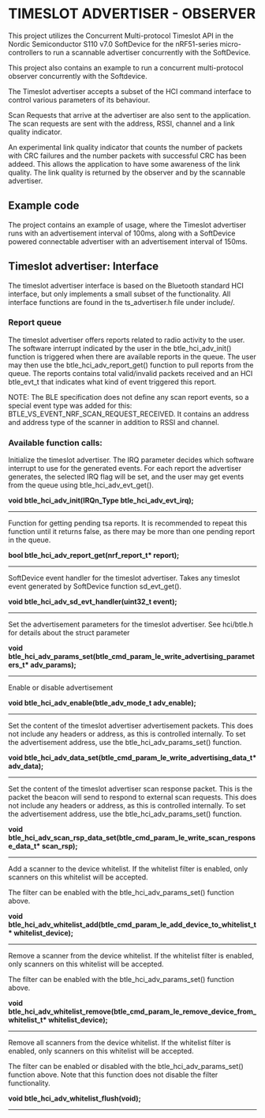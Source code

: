 # TIMESLOT ADVERTISER - OBSERVER

This project utilizes the Concurrent Multi-protocol Timeslot API in the Nordic
Semiconductor S110 v7.0 SoftDevice for the   nRF51-series micro-controllers to run a
scannable advertiser concurrently with the SoftDevice.

This project also contains an example to run a concurrent multi-protocol 
observer concurrently with the Softdevice.

The Timeslot advertiser accepts a subset of the HCI command interface to
control various parameters of its behaviour.

Scan Requests that arrive at the advertiser are also sent to the application.
The scan requests are sent with the address, RSSI, channel and a link quality 
indicator.

An experimental link quality indicator that counts the number of packets with
CRC failures and the number packets with successful CRC has been addeed.
This allows the application to have some awareness of the link quality.
The link quality is returned by the observer and by the scannable advertiser.

## Example code

The project contains an example of usage, where the Timeslot advertiser runs
with an advertisement interval of 100ms, along with a SoftDevice powered
connectable advertiser with an advertisement interval of 150ms. 

## Timeslot advertiser: Interface

The timeslot advertiser interface is based on the Bluetooth standard HCI
interface, but only implements a small subset of the functionality. All
interface functions are found in the ts_advertiser.h file under include/.

### Report queue

The timeslot advertiser offers reports related to radio activity to the user.
The software interrupt indicated by the user in the btle_hci_adv_init()
function is triggered when there are available reports in the queue. The user
may then use the btle_hci_adv_report_get() function to pull reports from the
queue. The reports contains total valid/invalid packets received and an HCI
btle_evt_t that indicates what kind of event triggered this report. 

NOTE: The BLE specification does not define any scan report events, so a special event
type was added for this: BTLE_VS_EVENT_NRF_SCAN_REQUEST_RECEIVED. It contains
an address and address type of the scanner in addition to RSSI and channel.

### Available function calls:

Initialize the timeslot advertiser. The IRQ parameter decides which software
interrupt to use for the generated events. For each report the advertiser
generates, the selected IRQ flag will be set, and the user may get events from
the queue using btle_hci_adv_evt_get().

__void btle_hci_adv_init(IRQn_Type btle_hci_adv_evt_irq);__
***

Function for getting pending tsa reports. It is recommended to repeat this
function until it returns false, as there may be more than one pending report
in the queue.

__bool btle_hci_adv_report_get(nrf_report_t* report);__
***

SoftDevice event handler for the timeslot advertiser. Takes any timeslot event
generated by SoftDevice function sd_evt_get(). 

__void btle_hci_adv_sd_evt_handler(uint32_t event);__
***

Set the advertisement parameters for the timeslot advertiser. See hci/btle.h
for details about the struct parameter

__void btle_hci_adv_params_set(btle_cmd_param_le_write_advertising_parameters_t* adv_params);__
***

Enable or disable advertisement

__void btle_hci_adv_enable(btle_adv_mode_t adv_enable);__
***

Set the content of the timeslot advertiser advertisement packets. This does not
include any headers or address, as this is controlled internally. To set the
advertisement address, use the btle_hci_adv_params_set() function.

__void btle_hci_adv_data_set(btle_cmd_param_le_write_advertising_data_t* adv_data);__
***

Set the content of the timeslot advertiser scan response packet. This is the
packet the beacon will send to respond to external scan requests.  This does
not include any headers or address, as this is controlled internally.  To set
the advertisement address, use the btle_hci_adv_params_set() function.

__void btle_hci_adv_scan_rsp_data_set(btle_cmd_param_le_write_scan_response_data_t* scan_rsp);__
***

Add a scanner to the device whitelist. If the whitelist filter is enabled, only
scanners on this whitelist will be accepted. 

The filter can be enabled with the btle_hci_adv_params_set() function above.

__void btle_hci_adv_whitelist_add(btle_cmd_param_le_add_device_to_whitelist_t* whitelist_device);__
***

Remove a scanner from the device whitelist. If the whitelist filter is enabled,
only scanners on this whitelist will be accepted. 

The filter can be enabled with the btle_hci_adv_params_set() function above.

__void btle_hci_adv_whitelist_remove(btle_cmd_param_le_remove_device_from_whitelist_t* whitelist_device);__
***

Remove all scanners from the device whitelist. If the whitelist filter is
enabled, only scanners on this whitelist will be accepted. 

The filter can be enabled or disabled with the btle_hci_adv_params_set()
function above.  Note that this function does not disable the filter
functionality.
 
__void btle_hci_adv_whitelist_flush(void);__
***
